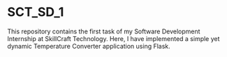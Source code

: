 # SCT_SD_1
This repository contains the first task of my Software Development Internship at SkillCraft Technology.  Here, I have implemented a simple yet dynamic Temperature Converter application using Flask.
